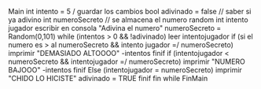 Main
int intento = 5 / guardar los cambios
bool adivinado = false // saber si ya adivino 
int numeroSecreto // se almacena el numero random
int intento jugador 
escribir en consola "Adivina el numero"
numeroSecreto = Random(0,101)
while (intentos > 0 && !adivinado)
leer intentojugador
if (si el numero es > al numeroSecreto && intento jugador =/ numeroSecreto)
imprimir "DEMASIADO ALTOOOO"
-intentos 
finif
if (intentojugador < numeroSecreto && intentojugador =/ numeroSecreto)
imprimir "NUMERO BAJOOO"
-intentos
finif
Else (intentojugador = numeroSecreto)
imprimir "CHIDO LO HICISTE"
adivinado = TRUE
finif
fin while 
FinMain